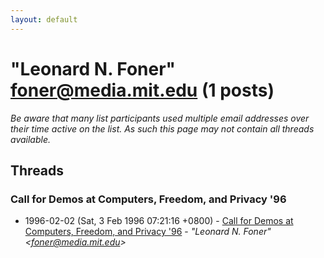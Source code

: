 ```yaml
---
layout: default
---
```


# "Leonard N. Foner" <foner@media.mit.edu> (1 posts)

_Be aware that many list participants used multiple email addresses over their time active on the list. As such this page may not contain all threads available._

## Threads

### Call for Demos at Computers, Freedom, and Privacy '96
+ 1996-02-02 (Sat, 3 Feb 1996 07:21:16 +0800) - [Call for Demos at Computers, Freedom, and Privacy '96](/archive/1996/02/e851dbeeb9940739221b064aa6f716e3878693785460e3998206c06b94614620) - _"Leonard N. Foner" \<foner@media.mit.edu\>_

